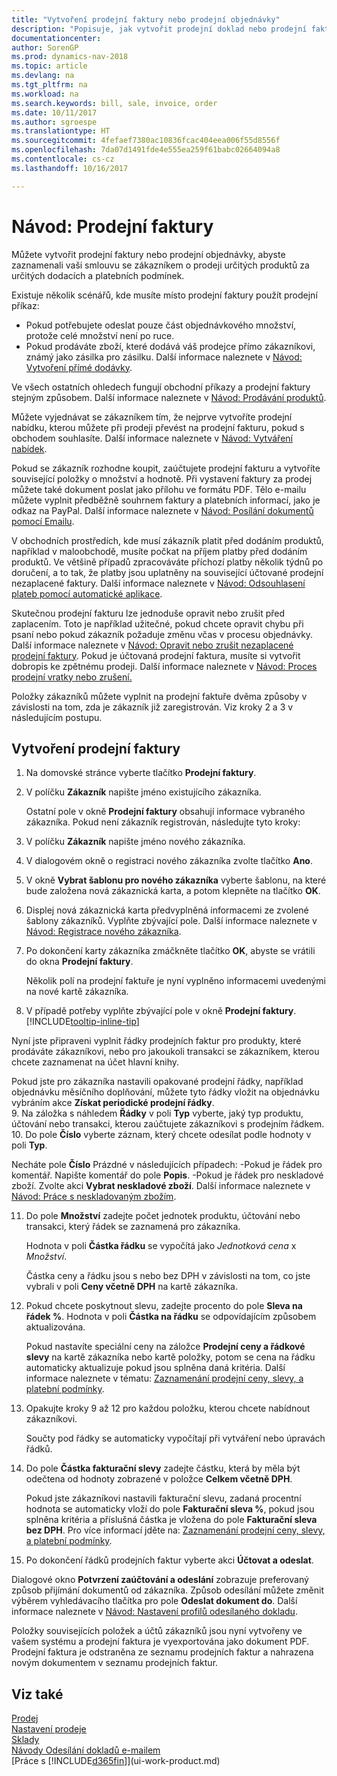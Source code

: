 ```yaml
---
title: "Vytvoření prodejní faktury nebo prodejní objednávky"
description: "Popisuje, jak vytvořit prodejní doklad nebo prodejní fakturu nebo objednávku prodeje, abyste zaznamenali vaši dohodu se zákazníkem o prodeji produktů za určitých podmínek."
documentationcenter: 
author: SorenGP
ms.prod: dynamics-nav-2018
ms.topic: article
ms.devlang: na
ms.tgt_pltfrm: na
ms.workload: na
ms.search.keywords: bill, sale, invoice, order
ms.date: 10/11/2017
ms.author: sgroespe
ms.translationtype: HT
ms.sourcegitcommit: 4fefaef7380ac10836fcac404eea006f55d8556f
ms.openlocfilehash: 7da07d1491fde4e555ea259f61babc02664094a8
ms.contentlocale: cs-cz
ms.lasthandoff: 10/16/2017

---
```

# <a name="how-to-invoice-sales"></a>Návod: Prodejní faktury
Můžete vytvořit prodejní faktury nebo prodejní objednávky, abyste zaznamenali vaši smlouvu se zákazníkem o prodeji určitých produktů za určitých dodacích a platebních podmínek.  

Existuje několik scénářů, kde musíte místo prodejní faktury použít prodejní příkaz:  

* Pokud potřebujete odeslat pouze část objednávkového množství, protože celé množství není po ruce.  
* Pokud prodáváte zboží, které dodává váš prodejce přímo zákazníkovi, známý jako zásilka pro zásilku. Další informace naleznete v [Návod: Vytvoření přímé dodávky](sales-how-drop-shipment.md).  

Ve všech ostatních ohledech fungují obchodní příkazy a prodejní faktury stejným způsobem. Další informace naleznete v [Návod: Prodávání produktů](sales-how-sell-products.md).

Můžete vyjednávat se zákazníkem tím, že nejprve vytvoříte prodejní nabídku, kterou můžete při prodeji převést na prodejní fakturu, pokud s obchodem souhlasíte. Další informace naleznete v [Návod: Vytváření nabídek](sales-how-make-offers.md).

Pokud se zákazník rozhodne koupit, zaúčtujete prodejní fakturu a vytvoříte související položky o množství a hodnotě. Při vystavení faktury za prodej můžete také dokument poslat jako přílohu ve formátu PDF. Tělo e-mailu můžete vyplnit předběžně souhrnem faktury a platebních informací, jako je odkaz na PayPal. Další informace naleznete v [Návod: Posílání dokumentů pomocí Emailu](ui-how-send-documents-email.md).

V obchodních prostředích, kde musí zákazník platit před dodáním produktů, například v maloobchodě, musíte počkat na příjem platby před dodáním produktů. Ve většině případů zpracováváte příchozí platby několik týdnů po doručení, a to tak, že platby jsou uplatněny na související účtované prodejní nezaplacené faktury. Další informace naleznete v [Návod: Odsouhlasení plateb pomocí automatické aplikace](receivables-how-reconcile-payments-auto-application.md).

Skutečnou prodejní fakturu lze jednoduše opravit nebo zrušit před zaplacením. Toto je například užitečné, pokud chcete opravit chybu při psaní nebo pokud zákazník požaduje změnu včas v procesu objednávky. Další informace naleznete v [Návod: Opravit  nebo zrušit nezaplacené prodejní faktury](sales-how-correct-cancel-sales-invoice.md). Pokud je účtovaná prodejní faktura, musíte si vytvořit dobropis ke zpětnému prodeji. Další informace naleznete v [Návod: Proces prodejní vratky nebo zrušení.](sales-how-process-sales-returns-cancellations.md)

Položky zákazníků můžete vyplnit na prodejní faktuře dvěma způsoby v závislosti na tom, zda je zákazník již zaregistrován. Viz kroky 2 a 3 v následujícím postupu.

## <a name="to-create-a-sales-invoice"></a>Vytvoření prodejní faktury
1. Na domovské stránce vyberte tlačítko **Prodejní faktury**.  
2. V políčku **Zákazník** napište jméno existujícího zákazníka.

   Ostatní pole v okně **Prodejní faktury** obsahují informace vybraného zákazníka. Pokud není zákazník registrován, následujte tyto kroky:
3. V políčku **Zákazník** napište jméno nového zákazníka.
4. V dialogovém okně o registraci nového zákazníka zvolte tlačítko **Ano**.
5. V okně **Vybrat šablonu pro nového zákazníka** vyberte šablonu, na které bude založena nová zákaznická karta, a potom klepněte na tlačítko **OK**.
6. Displej nová zákaznická karta předvyplněná informacemi ze zvolené šablony zákazníků. Vyplňte zbývající pole. Další informace naleznete v [Návod: Registrace nového zákazníka](sales-how-register-new-customers.md).  
7. Po dokončení karty zákazníka zmáčkněte tlačítko **OK**, abyste se vrátili do okna **Prodejní faktury**.

   Několik polí na prodejní faktuře je nyní vyplněno informacemi uvedenými na nové kartě zákazníka.  
8. V případě potřeby vyplňte zbývající pole v okně **Prodejní faktury**. [!INCLUDE[tooltip-inline-tip](includes/tooltip-inline-tip_md.md)]  

Nyní jste připraveni vyplnit řádky prodejních faktur pro produkty, které prodáváte zákazníkovi, nebo pro jakoukoli transakci se zákazníkem, kterou chcete zaznamenat na účet hlavní knihy.   

Pokud jste pro zákazníka nastavili opakované prodejní řádky, například objednávku měsíčního doplňování, můžete tyto řádky vložit na objednávku vybráním akce **Získat periodické prodejní řádky**.  
9. Na záložka s náhledem **Řádky** v poli **Typ** vyberte, jaký typ produktu, účtování nebo transakci, kterou zaúčtujete zákazníkovi s prodejním řádkem.
10. Do pole **Číslo** vyberte záznam, který chcete odesílat podle hodnoty v poli **Typ**.

 Necháte pole **Číslo** Prázdné v následujících případech: -Pokud je řádek pro komentář. Napište komentář do pole **Popis**.
 -Pokud je řádek pro neskladové zboží. Zvolte akci **Vybrat neskladové zboží**. Další informace naleznete v [Návod: Práce s neskladovaným zbožím](inventory-how-work-nonstock-items.md).

11. Do pole **Množství** zadejte počet jednotek produktu, účtování nebo transakci, který řádek se zaznamená pro zákazníka.  

    Hodnota v poli **Částka řádku** se vypočítá jako *Jednotková cena* x *Množství*.  

    Částka ceny a řádku jsou s nebo bez DPH v závislosti na tom, co jste vybrali v poli **Ceny včetně DPH** na kartě zákazníka.  
12. Pokud chcete poskytnout slevu, zadejte procento do pole **Sleva na řádek %**. Hodnota v poli **Částka na řádku** se odpovídajícím způsobem aktualizována.  

    Pokud nastavíte speciální ceny na záložce **Prodejní ceny a řádkové slevy** na kartě zákazníka nebo kartě položky, potom se cena na řádku automaticky aktualizuje pokud jsou splněna daná kritéria. Další informace naleznete v tématu: [Zaznamenání prodejní ceny, slevy, a platební podmínky](sales-how-record-sales-price-discount-payment-agreements.md).  
13. Opakujte kroky 9 až 12 pro každou položku, kterou chcete nabídnout zákazníkovi.  

    Součty pod řádky se automaticky vypočítají při vytváření nebo úpravách řádků.  
14. Do pole **Částka fakturační slevy** zadejte částku, která by měla být odečtena od hodnoty zobrazené v položce **Celkem včetně DPH**.

    Pokud jste zákazníkovi nastavili fakturační slevu, zadaná procentní hodnota se automaticky vloží do pole **Fakturační sleva %**, pokud jsou splněna kritéria a příslušná částka je vložena do pole **Fakturační sleva bez DPH**. Pro více informací jděte na: [Zaznamenání prodejní ceny, slevy, a platební podmínky](sales-how-record-sales-price-discount-payment-agreements.md).  
15. Po dokončení řádků prodejních faktur vyberte akci **Účtovat a odeslat**.  

Dialogové okno **Potvrzení zaúčtování a odeslání** zobrazuje preferovaný způsob přijímání dokumentů od zákazníka. Způsob odesílání můžete změnit výběrem vyhledávacího tlačítka pro pole **Odeslat dokument do**. Další informace naleznete v [Návod: Nastavení profilů odesílaného dokladu](sales-how-setup-document-send-profiles.md).

Položky souvisejících položek a účtů zákazníků jsou nyní vytvořeny ve vašem systému a prodejní faktura je vyexportována jako dokument PDF. Prodejní faktura je odstraněna ze seznamu prodejních faktur a nahrazena novým dokumentem v seznamu prodejních faktur.

## <a name="see-also"></a>Viz také
[Prodej](sales-manage-sales.md)  
[Nastavení prodeje](sales-setup-sales.md)  
[Sklady](inventory-manage-inventory.md)  
[Návody Odesílání dokladů e-mailem](ui-how-send-documents-email.md)  
[Práce s [!INCLUDE[d365fin](includes/d365fin_md.md)]](ui-work-product.md)

